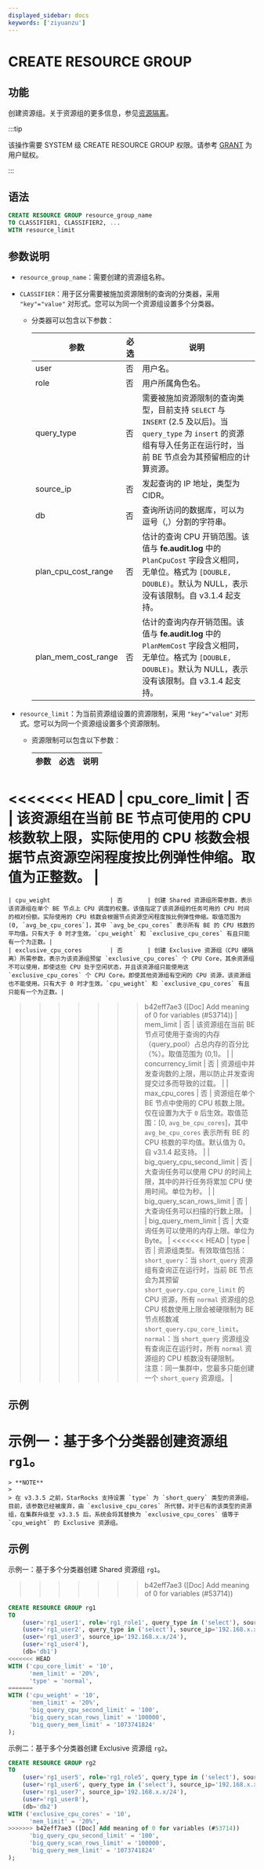 ```yaml
---
displayed_sidebar: docs
keywords: ['ziyuanzu'] 
---
```


# CREATE RESOURCE GROUP

## 功能

创建资源组。关于资源组的更多信息，参见[资源隔离](../../../../administration/management/resource_management/resource_group.md)。

:::tip

该操作需要 SYSTEM 级 CREATE RESOURCE GROUP 权限。请参考 [GRANT](../../account-management/GRANT.md) 为用户赋权。

:::

## 语法

```SQL
CREATE RESOURCE GROUP resource_group_name
TO CLASSIFIER1, CLASSIFIER2, ...
WITH resource_limit
```

## 参数说明

- `resource_group_name`：需要创建的资源组名称。

- `CLASSIFIER`：用于区分需要被施加资源限制的查询的分类器，采用 `"key"="value"` 对形式。您可以为同一个资源组设置多个分类器。

  - 分类器可以包含以下参数：

    | **参数**   | **必选** | **说明**                                            |
    | ---------- | -------- | --------------------------------------------------- |
    | user       | 否       | 用户名。                                            |
    | role       | 否       | 用户所属角色名。                                    |
    | query_type | 否       | 需要被施加资源限制的查询类型，目前支持 `SELECT` 与 `INSERT` (2.5 及以后)。当 `query_type` 为 `insert` 的资源组有导入任务正在运行时，当前 BE 节点会为其预留相应的计算资源。 |
    | source_ip  | 否       | 发起查询的 IP 地址，类型为 CIDR。                   |
    | db         | 否       | 查询所访问的数据库，可以为逗号（,）分割的字符串。   |
    | plan_cpu_cost_range | 否     | 估计的查询 CPU 开销范围。该值与 **fe.audit.log** 中的 `PlanCpuCost` 字段含义相同，无单位。格式为 `[DOUBLE, DOUBLE)`。默认为 NULL，表示没有该限制。自 v3.1.4 起支持。                   |
    | plan_mem_cost_range | 否     | 估计的查询内存开销范围。该值与 **fe.audit.log** 中的 `PlanMemCost` 字段含义相同，无单位。格式为 `[DOUBLE, DOUBLE)`。默认为 NULL，表示没有该限制。自 v3.1.4 起支持。                |

- `resource_limit`：为当前资源组设置的资源限制，采用 `"key"="value"` 对形式。您可以为同一个资源组设置多个资源限制。

  - 资源限制可以包含以下参数：

    | **参数**                   | **必选** | **说明**                                                     |
    | -------------------------- | -------- | ------------------------------------------------------------ |
<<<<<<< HEAD
    | cpu_core_limit             | 否       | 该资源组在当前 BE 节点可使用的 CPU 核数软上限，实际使用的 CPU 核数会根据节点资源空闲程度按比例弹性伸缩。取值为正整数。 |
=======
    | cpu_weight                 | 否       | 创建 Shared 资源组所需参数，表示该资源组在单个 BE 节点上 CPU 调度的权重。该值指定了该资源组的任务可用的 CPU 时间的相对份额。实际使用的 CPU 核数会根据节点资源空闲程度按比例弹性伸缩。取值范围为 (0, `avg_be_cpu_cores`]，其中 `avg_be_cpu_cores` 表示所有 BE 的 CPU 核数的平均值。只有大于 0 时才生效。`cpu_weight` 和 `exclusive_cpu_cores` 有且只能有一个为正数。|
    | exclusive_cpu_cores        | 否       | 创建 Exclusive 资源组（CPU 硬隔离）所需参数，表示为该资源组预留 `exclusive_cpu_cores` 个 CPU Core，其余资源组不可以使用，即使这些 CPU 处于空闲状态，并且该资源组只能使用这 `exclusive_cpu_cores` 个 CPU Core。即使其他资源组有空闲的 CPU 资源，该资源组也不能使用。只有大于 0 时才生效。`cpu_weight` 和 `exclusive_cpu_cores` 有且只能有一个为正数。|
>>>>>>> b42eff7ae3 ([Doc] Add meaning of 0 for variables (#53714))
    | mem_limit                  | 否       | 该资源组在当前 BE 节点可使用于查询的内存（query_pool）占总内存的百分比（%）。取值范围为 (0,1)。 |
    | concurrency_limit          | 否       | 资源组中并发查询数的上限，用以防止并发查询提交过多而导致的过载。 |
    | max_cpu_cores              | 否       | 资源组在单个 BE 节点中使用的 CPU 核数上限。仅在设置为大于 `0` 后生效。取值范围：[0, `avg_be_cpu_cores`]，其中 `avg_be_cpu_cores` 表示所有 BE 的 CPU 核数的平均值。默认值为 0。自 v3.1.4 起支持。 |
    | big_query_cpu_second_limit | 否       | 大查询任务可以使用 CPU 的时间上限，其中的并行任务将累加 CPU 使用时间。单位为秒。 |
    | big_query_scan_rows_limit  | 否       | 大查询任务可以扫描的行数上限。                               |
    | big_query_mem_limit        | 否       | 大查询任务可以使用的内存上限。单位为 Byte。                  |
<<<<<<< HEAD
    | type                       | 否       | 资源组类型。有效取值包括：<br />`short_query`：当 `short_query` 资源组有查询正在运行时，当前 BE 节点会为其预留 `short_query.cpu_core_limit` 的 CPU 资源，所有 `normal` 资源组的总 CPU 核数使用上限会被硬限制为 BE 节点核数减 `short_query.cpu_core_limit`。<br />`normal`：当 `short_query` 资源组没有查询正在运行时，所有 `normal` 资源组的 CPU 核数没有硬限制。<br />注意：同一集群中，您最多只能创建一个 `short_query` 资源组。 |

## 示例

示例一：基于多个分类器创建资源组 `rg1`。
=======

    > **NOTE**
    >
    > 在 v3.3.5 之前，StarRocks 支持设置 `type` 为 `short_query` 类型的资源组。目前，该参数已经被废弃，由 `exclusive_cpu_cores` 所代替。对于已有的该类型的资源组，在集群升级至 v3.3.5 后，系统会将其替换为 `exclusive_cpu_cores` 值等于 `cpu_weight` 的 Exclusive 资源组。

## 示例

示例一：基于多个分类器创建 Shared 资源组 `rg1`。
>>>>>>> b42eff7ae3 ([Doc] Add meaning of 0 for variables (#53714))

```SQL
CREATE RESOURCE GROUP rg1
TO 
    (user='rg1_user1', role='rg1_role1', query_type in ('select'), source_ip='192.168.x.x/24'),
    (user='rg1_user2', query_type in ('select'), source_ip='192.168.x.x/24'),
    (user='rg1_user3', source_ip='192.168.x.x/24'),
    (user='rg1_user4'),
    (db='db1')
<<<<<<< HEAD
WITH ('cpu_core_limit' = '10',
      'mem_limit' = '20%',
      'type' = 'normal',
=======
WITH ('cpu_weight' = '10',
      'mem_limit' = '20%',
      'big_query_cpu_second_limit' = '100',
      'big_query_scan_rows_limit' = '100000',
      'big_query_mem_limit' = '1073741824'
);
```

示例二：基于多个分类器创建 Exclusive 资源组 `rg2`。

```SQL
CREATE RESOURCE GROUP rg2
TO 
    (user='rg1_user5', role='rg1_role5', query_type in ('select'), source_ip='192.168.x.x/24'),
    (user='rg1_user6', query_type in ('select'), source_ip='192.168.x.x/24'),
    (user='rg1_user7', source_ip='192.168.x.x/24'),
    (user='rg1_user8'),
    (db='db2')
WITH ('exclusive_cpu_cores' = '10',
      'mem_limit' = '20%',
>>>>>>> b42eff7ae3 ([Doc] Add meaning of 0 for variables (#53714))
      'big_query_cpu_second_limit' = '100',
      'big_query_scan_rows_limit' = '100000',
      'big_query_mem_limit' = '1073741824'
);
```
